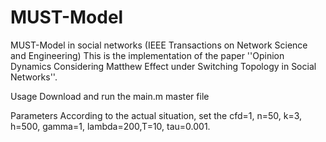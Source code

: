 # MUST-Model
MUST-Model in social networks (IEEE Transactions on Network Science and Engineering)
This is the implementation of the paper ''Opinion Dynamics Considering Matthew Effect under Switching Topology in Social Networks''.

Usage
Download and run the main.m master file

Parameters
According to the actual situation, set the cfd=1, n=50, k=3, h=500, gamma=1, lambda=200,T=10, tau=0.001.
